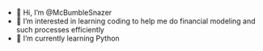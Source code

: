 - 👋 Hi, I’m @McBumbleSnazer
- 👀 I’m interested in learning coding to help me do financial modeling and such processes efficiently
- 🌱 I’m currently learning Python
<!---
McBumbleSnazer/McBumbleSnazer is a ✨ special ✨ repository because its `README.md` (this file) appears on your GitHub profile.
You can click the Preview link to take a look at your changes.
--->
